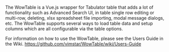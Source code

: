 The WowTable is a Vue.js wrapper for Tabulator table that adds a lot of functionality such as Advanced Search UI, in table single row editing or multi-row, deleting, xlsx spreadsheet file importing, modal message dialogs, etc. The WowTable supports several ways to load table data and setup columns which are all configurable via the table options.

For information on how to use the WowTable, please see the Users Guide in the Wiki. https://github.com/vimstar/WowTable/wiki/Users-Guide
